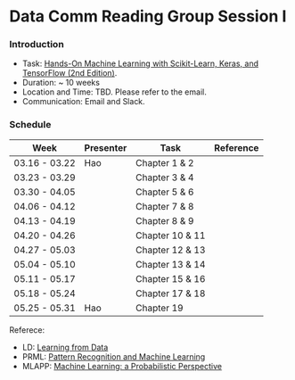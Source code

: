 # Data Comm Reading Group  Session I 

### Introduction
* Task: [Hands-On Machine Learning with Scikit-Learn, Keras, and TensorFlow (2nd Edition)](https://learning.oreilly.com/library/view/hands-on-machine-learning/9781492032632/). 
* Duration: ~ 10 weeks
* Location and Time: TBD. Please refer to the email.  
* Communication: Email and Slack. 

### Schedule
|Week | Presenter | Task | Reference| 
|-----|-----------|------|----------|
|03.16 - 03.22| Hao | Chapter 1 & 2 | |
|03.23 - 03.29|     | Chapter 3 & 4 | |
|03.30 - 04.05|     | Chapter 5 & 6 | |
|04.06 - 04.12|     | Chapter 7 & 8 | |
|04.13 - 04.19|     | Chapter 8 & 9 | |
|04.20 - 04.26|     | Chapter 10 & 11| |
|04.27 - 05.03|     | Chapter 12 & 13| |
|05.04 - 05.10|     | Chapter 13 & 14| |
|05.11 - 05.17|     | Chapter 15 & 16| |
|05.18 - 05.24|     | Chapter 17 & 18| |
|05.25 - 05.31| Hao | Chapter 19| |


Referece:

- LD:  [Learning from Data](http://work.caltech.edu/telecourse.html)
- PRML:  [Pattern Recognition and Machine Learning](https://www.microsoft.com/en-us/research/uploads/prod/2006/01/Bishop-Pattern-Recognition-and-Machine-Learning-2006.pdf)			
- MLAPP:  [Machine Learning: a Probabilistic Perspective](https://www.cs.ubc.ca/~murphyk/MLbook/)			
